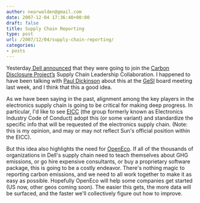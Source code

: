 ```yaml
---
author: nearwalden@gmail.com
date: 2007-12-04 17:36:40+00:00
draft: false
title: Supply Chain Reporting
type: post
url: /2007/12/04/supply-chain-reporting/
categories:
- posts
---
```


Yesterday[ Dell announced](http://www.environmentalleader.com/2007/12/03/dell-suppliers-to-follow-emissions-reporting-standard/) that they were going to join the [Carbon Disclosure Project’s](http://www.cdproject.net/) Supply Chain Leadership Collaboration. I happened to have been talking with [Paul Dickinson](http://www.sustainabledevelopment.co.uk/) about this at the [GeSI](http://www.gesi.org/) board meeting last week, and I think that this a good idea.





As we have been saying in the past, alignment among the key players in the electronics supply chain is going to be critical for making deep progress. In particular, I'd like to see [EICC](http://www.eicc.info/) (the group formerly known as Electronics Industry Code of Conduct) adopt this (or some variant) and standardize the specific info that will be requested of the electronics supply chain. (Note: this is my opinion, and may or may not reflect Sun's official position within the EICC).





But this idea also highlights the need for [OpenEco](http://www.openeco.org/). If all of the thousands of organizations in Dell's supply chain need to teach themselves about GHG emissions, or go hire expensive consultants, or buy a proprietary software package, this is going to be a costly endeavor. There's nothing magic to reporting carbon emissions, and we need to all work together to make it as easy as possible. Hopefully OpenEco will help some companies get started (US now, other geos coming soon). The easier this gets, the more data will be surfaced, and the faster we'll collectively figure out how to improve.



